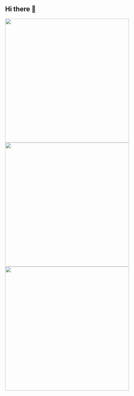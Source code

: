 ## Hi there 👋

<!--
**dawit-melka/dawit-melka** is a ✨ _special_ ✨ repository because its `README.md` (this file) appears on your GitHub profile.

Here are some ideas to get you started:

- 🔭 I’m currently working on ...
- 🌱 I’m currently learning ...
- 👯 I’m looking to collaborate on ...
- 🤔 I’m looking for help with ...
- 💬 Ask me about ...
- 📫 How to reach me: ...
- 😄 Pronouns: ...
- ⚡ Fun fact: ...
-->

<img width=400 src='https://github-readme-stats.vercel.app/api?username=dawit-melka&theme=vue-dark&show_icons=true&hide_border=true&count_private=true' />
<img width=400 src='https://github-readme-streak-stats.herokuapp.com/?user=dawit-melka&theme=vue-dark&hide_border=true' />
<img width=400 src='https://github-readme-stats.vercel.app/api/top-langs/?username=dawit-melka&theme=vue-dark&show_icons=true&hide_border=true&layout=compact' />


